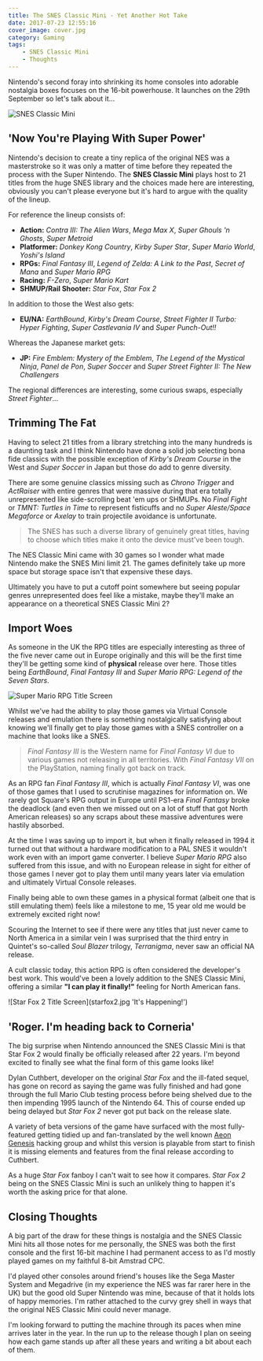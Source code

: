 ```yaml
---
title: The SNES Classic Mini - Yet Another Hot Take
date: 2017-07-23 12:55:16
cover_image: cover.jpg
category: Gaming
tags:
    - SNES Classic Mini
    - Thoughts
---
```


Nintendo's second foray into shrinking its home consoles into adorable nostalgia boxes focuses on the 16-bit powerhouse. It launches on the 29th September so let's talk about it...
<!-- more -->

![SNES Classic Mini](NintendoClassicMiniSNES.jpg "Look at how cute it is!!!")
## 'Now You're Playing With Super Power'
Nintendo's decision to create a tiny replica of the original NES was a masterstroke so it was only a matter of time before they repeated the process with the Super Nintendo. The **SNES Classic Mini** plays host to 21 titles from the huge SNES library and the choices made here are interesting, obviously you can't please everyone but it's hard to argue with the quality of the lineup.

For reference the lineup consists of: 
* **Action:** *Contra III: The Alien Wars*, *Mega Max X*, *Super Ghouls 'n Ghosts*, *Super Metroid*
* **Platformer:** *Donkey Kong Country*, *Kirby Super Star*, *Super Mario World*, *Yoshi's Island*
* **RPGs:** *Final Fantasy III*, *Legend of Zelda: A Link to the Past*, *Secret of Mana* and *Super Mario RPG*
* **Racing:** *F-Zero*, *Super Mario Kart*
* **SHMUP/Rail Shooter:** *Star Fox*, *Star Fox 2*

In addition to those the West also gets:

* **EU/NA:** *EarthBound*, *Kirby's Dream Course*, *Street Fighter II Turbo: Hyper Fighting*, *Super Castlevania IV* and *Super Punch-Out!!*

Whereas the Japanese market gets:

* **JP:** *Fire Emblem: Mystery of the Emblem*, *The Legend of the Mystical Ninja*, *Panel de Pon*, *Super Soccer* and *Super Street Fighter II: The New Challengers*

The regional differences are interesting, some curious swaps, especially *Street Fighter*...

## Trimming The Fat
Having to select 21 titles from a library stretching into the many hundreds is a daunting task and I think Nintendo have done a solid job selecting bona fide classics with the possible exception of *Kirby's Dream Course* in the West and *Super Soccer* in Japan but those do add to genre diversity.

There are some genuine classics missing such as *Chrono Trigger* and *ActRaiser* with entire genres that were massive during that era totally unrepresented like side-scrolling beat 'em ups or SHMUPs. No *Final Fight* or *TMNT: Turtles in Time*  to represent fisticuffs and no *Super Aleste/Space Megaforce* or *Axelay* to train projectile avoidance is unfortunate.

> The SNES has such a diverse library of genuinely great titles, having to choose which titles make it onto the device must've been tough.

The NES Classic Mini came with 30 games so I wonder what made Nintendo make the SNES Mini limit 21. The games definitely take up more space but storage space isn't that expensive these days.

Ultimately you have to put a cutoff point somewhere but seeing popular genres unrepresented does feel like a mistake, maybe they'll make an appearance on a theoretical SNES Classic Mini 2?

## Import Woes
As someone in the UK the RPG titles are especially interesting as three of the five never came out in Europe originally and this will be the first time they'll be getting some kind of **physical** release over here. Those titles being *EarthBound*, *Final Fantasy III* and *Super Mario RPG: Legend of the Seven Stars*.

![Super Mario RPG Title Screen](supermariorpg.jpg)

Whilst we've had the ability to play those games via Virtual Console releases and emulation there is something nostalgically satisfying about knowing we'll finally get to play those games with a SNES controller on a machine that looks like a SNES.

> *Final Fantasy III* is the Western name for *Final Fantasy VI* due to various games not releasing in all territories. With *Final Fantasy VII* on the PlayStation, naming finally got back on track.

As an RPG fan *Final Fantasy III*, which is actually *Final Fantasy VI*, was one of those games that I used to scrutinise magazines for information on. We rarely got Square's RPG output in Europe until PS1-era *Final Fantasy* broke the deadlock (and even then we missed out on a lot of stuff that got North American releases) so any scraps about these massive adventures were hastily absorbed.

At the time I was saving up to import it, but when it finally released in 1994 it turned out that without a hardware modification to a PAL SNES it wouldn't work even with an import game converter. I believe *Super Mario RPG* also suffered from this issue, and with no European release in sight for either of those games I never got to play them until many years later via emulation and ultimately Virtual Console releases.

Finally being able to own these games in a physical format (albeit one that is still emulating them) feels like a milestone to me, 15 year old me would be extremely excited right now!

Scouring the Internet to see if there were any titles that just never came to North America in a similar vein I was surprised that the third entry in Quintet's so-called *Soul Blazer* trilogy, *Terranigma*, never saw an official NA release.

A cult classic today, this action RPG is often considered the developer's best work. This would've been a lovely addition to the SNES Classic Mini, offering a similar **"I can play it finally!"** feeling for North American fans.

![Star Fox 2 Title Screen](starfox2.jpg 'It's Happening!')
## 'Roger. I'm heading back to Corneria'

The big surprise when Nintendo announced the SNES Classic Mini is that Star Fox 2 would finally be officially released after 22 years. I'm beyond excited to finally see what the final form of this game looks like!

Dylan Cuthbert, developer on the original *Star Fox* and the ill-fated sequel, has gone on record as saying the game was fully finished and had gone through the full Mario Club testing process before being shelved due to the then impending 1995 launch of the Nintendo 64. This of course ended up being delayed but *Star Fox 2* never got put back on the release slate.

A variety of beta versions of the game have surfaced with the most fully-featured getting tidied up and fan-translated by the well known [Aeon Genesis](http://agtp.romhack.net/) hacking group and whilst this version is playable from start to finish it is missing elements and features from the final release according to Cuthbert.

As a huge *Star Fox* fanboy I can't wait to see how it compares. *Star Fox 2* being on the SNES Classic Mini is such an unlikely thing to happen it's worth the asking price for that alone.

## Closing Thoughts
A big part of the draw for these things is nostalgia and the SNES Classic Mini hits all those notes for me personally, the SNES was both the first console and the first 16-bit machine I had permanent access to as I'd mostly played games on my faithful 8-bit Amstrad CPC.

I'd played other consoles around friend's houses like the Sega Master System and Megadrive (in my experience the NES was far rarer here in the UK) but the good old Super Nintendo was mine, because of that it holds lots of happy memories. I'm rather attached to the curvy grey shell in ways that the original NES Classic Mini could never manage.

I'm looking forward to putting the machine through its paces when mine arrives later in the year. In the run up to the release though I plan on seeing how each game stands up after all these years and writing a bit about each of them.